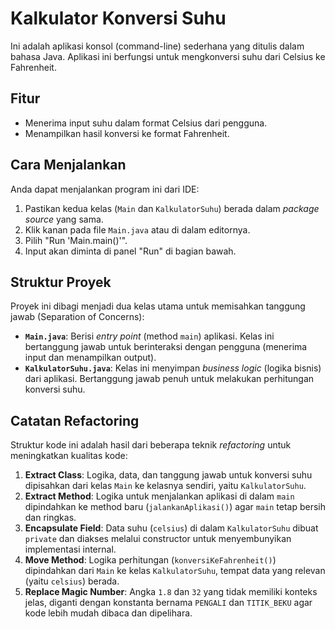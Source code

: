 # Kalkulator Konversi Suhu 

Ini adalah aplikasi konsol (command-line) sederhana yang ditulis dalam bahasa Java. Aplikasi ini berfungsi untuk mengkonversi suhu dari Celsius ke Fahrenheit.

## Fitur

* Menerima input suhu dalam format Celsius dari pengguna.
* Menampilkan hasil konversi ke format Fahrenheit.

## Cara Menjalankan

Anda dapat menjalankan program ini dari IDE:

1.  Pastikan kedua kelas (`Main` dan `KalkulatorSuhu`) berada dalam *package source* yang sama.
2.  Klik kanan pada file `Main.java` atau di dalam editornya.
3.  Pilih "Run 'Main.main()'".
4.  Input akan diminta di panel "Run" di bagian bawah.

## Struktur Proyek

Proyek ini dibagi menjadi dua kelas utama untuk memisahkan tanggung jawab (Separation of Concerns):

* **`Main.java`**: Berisi *entry point* (method `main`) aplikasi. Kelas ini bertanggung jawab untuk berinteraksi dengan pengguna (menerima input dan menampilkan output).
* **`KalkulatorSuhu.java`**: Kelas ini menyimpan *business logic* (logika bisnis) dari aplikasi. Bertanggung jawab penuh untuk melakukan perhitungan konversi suhu.

## Catatan Refactoring

Struktur kode ini adalah hasil dari beberapa teknik *refactoring* untuk meningkatkan kualitas kode:

1.  **Extract Class**: Logika, data, dan tanggung jawab untuk konversi suhu dipisahkan dari kelas `Main` ke kelasnya sendiri, yaitu `KalkulatorSuhu`.
2.  **Extract Method**: Logika untuk menjalankan aplikasi di dalam `main` dipindahkan ke method baru (`jalankanAplikasi()`) agar `main` tetap bersih dan ringkas.
3.  **Encapsulate Field**: Data suhu (`celsius`) di dalam `KalkulatorSuhu` dibuat `private` dan diakses melalui constructor untuk menyembunyikan implementasi internal.
4.  **Move Method**: Logika perhitungan (`konversiKeFahrenheit()`) dipindahkan dari `Main` ke kelas `KalkulatorSuhu`, tempat data yang relevan (yaitu `celsius`) berada.
5.  **Replace Magic Number**: Angka `1.8` dan `32` yang tidak memiliki konteks jelas, diganti dengan konstanta bernama `PENGALI` dan `TITIK_BEKU` agar kode lebih mudah dibaca dan dipelihara.
